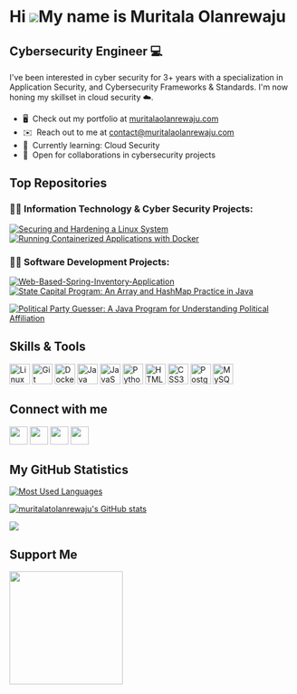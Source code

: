 # Hi ![](https://user-images.githubusercontent.com/18350557/176309783-0785949b-9127-417c-8b55-ab5a4333674e.gif)My name is Muritala Olanrewaju

## Cybersecurity Engineer 💻

I've been interested in cyber security for 3+ years with a specialization in Application Security, and Cybersecurity Frameworks & Standards. I'm now honing my skillset in cloud security ☁️.

- 🖥️  Check out my portfolio at [muritalaolanrewaju.com](http://muritalaolanrewaju.com)
- ✉️  Reach out to me at [contact@muritalaolanrewaju.com](mailto:contact@muritalaolanrewaju.com)
- 🧠  Currently learning: Cloud Security
- 🤝  Open for collaborations in cybersecurity projects
  
## Top Repositories

### 👨‍💻 Information Technology & Cyber Security Projects:

[![Securing and Hardening a Linux System](https://github-readme-stats.vercel.app/api/pin/?username=muritalatolanrewaju&repo=Securing-and-Hardening-a-Linux-System&title_color=0891b2&text_color=22c55e&icon_color=ec4899&bg_color=1c1917&hide_border=true&locale=en)](https://github.com/muritalatolanrewaju/Securing-and-Hardening-a-Linux-System) [![Running Containerized Applications with Docker](https://github-readme-stats.vercel.app/api/pin/?username=muritalatolanrewaju&repo=Running-Containerized-Applications-with-Docker&title_color=0891b2&text_color=22c55e&icon_color=ec4899&bg_color=1c1917&hide_border=true&locale=en)](https://github.com/muritalatolanrewaju/Running-Containerized-Applications-with-Docker)

### 👨‍💻 Software Development Projects:

[![Web-Based-Spring-Inventory-Application](https://github-readme-stats.vercel.app/api/pin/?username=muritalatolanrewaju&repo=Web-Based-Spring-Inventory-Application&title_color=0891b2&text_color=22c55e&icon_color=ec4899&bg_color=1c1917&hide_border=true&locale=en)](https://github.com/muritalatolanrewaju/Web-Based-Spring-Inventory-Application) [![State Capital Program: An Array and HashMap Practice in Java](https://github-readme-stats.vercel.app/api/pin/?username=muritalatolanrewaju&repo=State-Capital-Program-An-Array-and-HashMap-Practice-in-Java&title_color=0891b2&text_color=22c55e&icon_color=ec4899&bg_color=1c1917&hide_border=true&locale=en)](https://github.com/muritalatolanrewaju/State-Capital-Program-An-Array-and-HashMap-Practice-in-Java)

[![Political Party Guesser: A Java Program for Understanding Political Affiliation](https://github-readme-stats.vercel.app/api/pin/?username=muritalatolanrewaju&repo=Political-Party-Guesser-A-Java-Program-for-Understanding-Political-Affiliation&title_color=0891b2&text_color=22c55e&icon_color=ec4899&bg_color=1c1917&hide_border=true&locale=en)](https://github.com/muritalatolanrewaju/Political-Party-Guesser-A-Java-Program-for-Understanding-Political-Affiliation)
<br clear="left"/>

## Skills & Tools

<p align="left">
<a href="https://www.linux.org" target="_blank" rel="noreferrer"><img src="https://raw.githubusercontent.com/danielcranney/readme-generator/main/public/icons/skills/linux-colored.svg" width="36" height="36" alt="Linux" /></a>
<a href="https://git-scm.com/" target="_blank" rel="noreferrer"><img src="https://raw.githubusercontent.com/danielcranney/readme-generator/main/public/icons/skills/git-colored.svg" width="36" height="36" alt="Git" /></a>
<a href="https://www.docker.com/" target="_blank" rel="noreferrer"><img src="https://raw.githubusercontent.com/danielcranney/readme-generator/main/public/icons/skills/docker-colored.svg" width="36" height="36" alt="Docker" /></a>
<a href="https://www.oracle.com/java/" target="_blank" rel="noreferrer"><img src="https://raw.githubusercontent.com/danielcranney/readme-generator/main/public/icons/skills/java-colored.svg" width="36" height="36" alt="Java" /></a>
<a href="https://developer.mozilla.org/en-US/docs/Web/JavaScript" target="_blank" rel="noreferrer"><img src="https://raw.githubusercontent.com/danielcranney/readme-generator/main/public/icons/skills/javascript-colored.svg" width="36" height="36" alt="JavaScript" /></a>
<a href="https://www.python.org/" target="_blank" rel="noreferrer"><img src="https://raw.githubusercontent.com/danielcranney/readme-generator/main/public/icons/skills/python-colored.svg" width="36" height="36" alt="Python" /></a>
<a href="https://developer.mozilla.org/en-US/docs/Glossary/HTML5" target="_blank" rel="noreferrer"><img src="https://raw.githubusercontent.com/danielcranney/readme-generator/main/public/icons/skills/html5-colored.svg" width="36" height="36" alt="HTML5" /></a>
<a href="https://www.w3.org/TR/CSS/#css" target="_blank" rel="noreferrer"><img src="https://raw.githubusercontent.com/danielcranney/readme-generator/main/public/icons/skills/css3-colored.svg" width="36" height="36" alt="CSS3" /></a>
<a href="https://www.postgresql.org/" target="_blank" rel="noreferrer"><img src="https://raw.githubusercontent.com/danielcranney/readme-generator/main/public/icons/skills/postgresql-colored.svg" width="36" height="36" alt="PostgreSQL" /></a>
<a href="https://www.mysql.com/" target="_blank" rel="noreferrer"><img src="https://raw.githubusercontent.com/danielcranney/readme-generator/main/public/icons/skills/mysql-colored.svg" width="36" height="36" alt="MySQL" /></a>
</p>

## Connect with me 

<p align="left"> <a href="https://www.github.com/muritalatolanrewaju" target="_blank" rel="noreferrer"><img src="https://raw.githubusercontent.com/danielcranney/readme-generator/main/public/icons/socials/github.svg" width="32" height="32" /></a> <a href="https://www.linkedin.com/in/linkedin" target="_blank" rel="noreferrer"><img src="https://raw.githubusercontent.com/danielcranney/readme-generator/main/public/icons/socials/linkedin.svg" width="32" height="32" /></a> <a href="http://www.medium.com/@molanrewaju" target="_blank" rel="noreferrer"><img src="https://raw.githubusercontent.com/danielcranney/readme-generator/main/public/icons/socials/medium.svg" width="32" height="32" /></a> <a href="https://www.twitter.com/twitter" target="_blank" rel="noreferrer"><img src="https://raw.githubusercontent.com/danielcranney/readme-generator/main/public/icons/socials/twitter.svg" width="32" height="32" /></a></p>


## My GitHub Statistics

<a href="https://github.com/muritalatolanrewaju" align="left"><img src="https://github-readme-stats.vercel.app/api/top-langs/?username=muritalatolanrewaju&langs_count=10&title_color=0891b2&text_color=22c55e&icon_color=ec4899&bg_color=1c1917&hide_border=true&locale=en&custom_title=Most%20%Used%20%Languages" alt="Most Used Languages" /></a>

<a href="http://www.github.com/muritalatolanrewaju"><img src="https://github-readme-stats.vercel.app/api?username=muritalatolanrewaju&show_icons=true&hide=&count_private=true&title_color=0891b2&text_color=22c55e&icon_color=ec4899&bg_color=1c1917&hide_border=true&show_icons=true" alt="muritalatolanrewaju's GitHub stats" /></a>

<a href="http://www.github.com/muritalatolanrewaju"><img src="https://github-readme-streak-stats.herokuapp.com/?user=muritalatolanrewaju&stroke=22c55e&background=1c1917&ring=0891b2&fire=0891b2&currStreakNum=22c55e&currStreakLabel=0891b2&sideNums=22c55e&sideLabels=22c55e&dates=22c55e&hide_border=true" /></a>

## Support Me

<a href="https://www.buymeacoffee.com/muritalatolanrewaju"><img src="https://cdn.buymeacoffee.com/buttons/v2/default-yellow.png" width="200" /></a>

